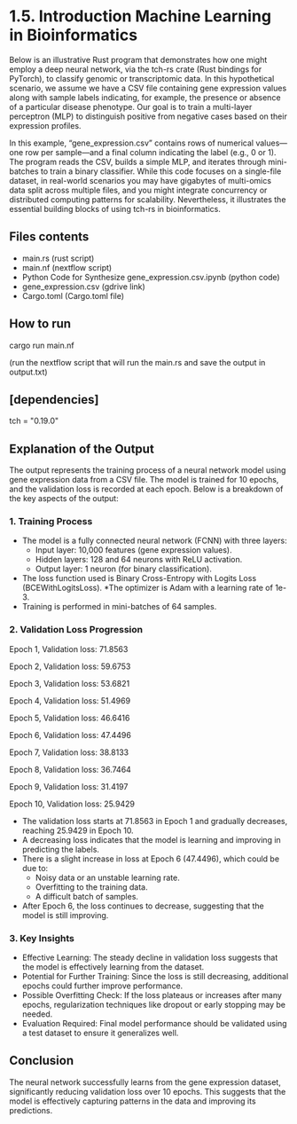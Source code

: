 # 1.5. Introduction Machine Learning in Bioinformatics

Below is an illustrative Rust program that demonstrates how one might employ a deep neural network, via the tch-rs crate (Rust bindings for PyTorch), to classify genomic or transcriptomic data. In this hypothetical scenario, we assume we have a CSV file containing gene expression values along with sample labels indicating, for example, the presence or absence of a particular disease phenotype. Our goal is to train a multi-layer perceptron (MLP) to distinguish positive from negative cases based on their expression profiles.

In this example, “gene_expression.csv” contains rows of numerical values—one row per sample—and a final column indicating the label (e.g., 0 or 1). The program reads the CSV, builds a simple MLP, and iterates through mini-batches to train a binary classifier. While this code focuses on a single-file dataset, in real-world scenarios you may have gigabytes of multi-omics data split across multiple files, and you might integrate concurrency or distributed computing patterns for scalability. Nevertheless, it illustrates the essential building blocks of using tch-rs in bioinformatics.

## Files contents
* main.rs (rust script)
* main.nf (nextflow script)
* Python Code for Synthesize gene_expression.csv.ipynb (python code)
* gene_expression.csv (gdrive link)
* Cargo.toml (Cargo.toml file)
  
## How to run

cargo run main.nf 

(run the nextflow script that will run the main.rs and save the output in output.txt)
  
## [dependencies]

tch = "0.19.0"

## Explanation of the Output

The output represents the training process of a neural network model using gene expression data from a CSV file. The model is trained for 10 epochs, and the validation loss is recorded at each epoch. Below is a breakdown of the key aspects of the output:

### 1. Training Process

* The model is a fully connected neural network (FCNN) with three layers:
  * Input layer: 10,000 features (gene expression values).
  * Hidden layers: 128 and 64 neurons with ReLU activation.
  * Output layer: 1 neuron (for binary classification).
* The loss function used is Binary Cross-Entropy with Logits Loss (BCEWithLogitsLoss).
*The optimizer is Adam with a learning rate of 1e-3.
* Training is performed in mini-batches of 64 samples.

### 2. Validation Loss Progression

Epoch 1, Validation loss: 71.8563

Epoch 2, Validation loss: 59.6753

Epoch 3, Validation loss: 53.6821

Epoch 4, Validation loss: 51.4969

Epoch 5, Validation loss: 46.6416

Epoch 6, Validation loss: 47.4496

Epoch 7, Validation loss: 38.8133

Epoch 8, Validation loss: 36.7464

Epoch 9, Validation loss: 31.4197

Epoch 10, Validation loss: 25.9429

* The validation loss starts at 71.8563 in Epoch 1 and gradually decreases, reaching 25.9429 in Epoch 10.
* A decreasing loss indicates that the model is learning and improving in predicting the labels.
* There is a slight increase in loss at Epoch 6 (47.4496), which could be due to:
  * Noisy data or an unstable learning rate.
  * Overfitting to the training data.
  * A difficult batch of samples.
* After Epoch 6, the loss continues to decrease, suggesting that the model is still improving.
  
### 3. Key Insights

* Effective Learning: The steady decline in validation loss suggests that the model is effectively learning from the dataset.
* Potential for Further Training: Since the loss is still decreasing, additional epochs could further improve performance.
* Possible Overfitting Check: If the loss plateaus or increases after many epochs, regularization techniques like dropout or early stopping may be needed.
* Evaluation Required: Final model performance should be validated using a test dataset to ensure it generalizes well.
  
## Conclusion
The neural network successfully learns from the gene expression dataset, significantly reducing validation loss over 10 epochs. This suggests that the model is effectively capturing patterns in the data and improving its predictions.





